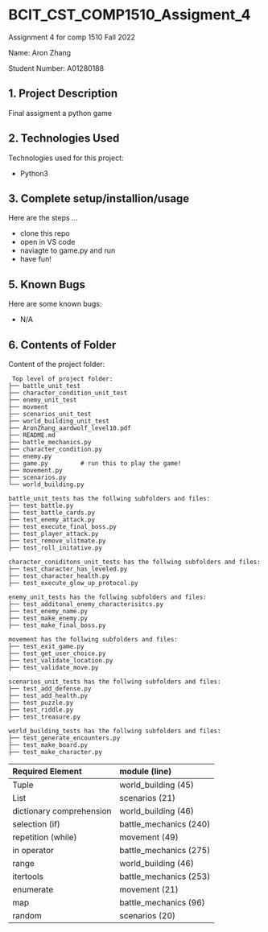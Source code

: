 # BCIT_CST_COMP1510_Assigment_4

Assignment 4 for comp 1510 Fall 2022

Name:
Aron Zhang

Student Number:
A01280188

## 1. Project Description
Final assigment a python game 
	
## 2. Technologies Used
Technologies used for this project:
* Python3

## 3. Complete setup/installion/usage
Here are the steps ...
* clone this repo
* open in VS code
* naviagte to game.py and run
* have fun!

## 5. Known Bugs
Here are some known bugs:
* N/A
	
## 6. Contents of Folder
Content of the project folder:

```
 Top level of project folder: 
├── battle_unit_test         
├── character_condition_unit_test 
├── enemy_unit_test
├── movment
├── scenarios_unit_test 
├── world_building_unit_test 
├── AronZhang_aardwolf_level10.pdf 
├── README.md
├── battle_mechanics.py
├── character_condition.py 
├── enemy.py
├── game.py			# run this to play the game!
├── movement.py
├── scenarios.py 
└── world_building.py

battle_unit_tests has the follwing subfolders and files:
├── test_battle.py      
├── test_battle_cards.py
├── test_enemy_attack.py
├── test_execute_final_boss.py
├── test_player_attack.py
├── test_remove_ulitmate.py
├── test_roll_initative.py

character_coniditons_unit_tests has the follwing subfolders and files:
├── test_character_has_leveled.py   
├── test_character_health.py
├── test_execute_glow_up_protocol.py

enemy_unit_tests has the follwing subfolders and files:
├── test_additonal_enemy_characterisitcs.py      
├── test_enemy_name.py
├── test_make_enemy.py
├── test_make_final_boss.py

movement has the follwing subfolders and files:
├── test_exit_game.py        
├── test_get_user_choice.py
├── test_validate_location.py
├── test_validate_move.py

scenarios_unit_tests has the follwing subfolders and files:
├── test_add_defense.py        
├── test_add_health.py
├── test_puzzle.py
├── test_riddle.py
├── test_treasure.py

world_building_tests has the follwing subfolders and files:
├── test_generate_encounters.py       
├── test_make_board.py 
├── test_make_character.py

```

| Required Element         | module (line)          |
|:-------------------------|:-----------------------|
| Tuple                    | world_building (45)    |
| List                     | scenarios (21)         |
| dictionary comprehension | world_building (46)    |
| selection (if)           | battle_mechanics (240) |
| repetition (while)       | movement (49)          |
| in operator              | battle_mechanics (275) |
| range                    | world_building (46)    |
| itertools                | battle_mechanics (253) | 
| enumerate                | movement (21)          |
| map                      | battle_mechanics (96)  |
| random                   | scenarios (20)         |
